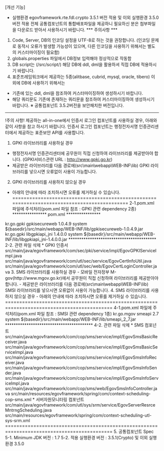 [개선 기능]
- 실행환경 egovframework.rte.fdl.crypto 3.5.1 버전 적용 및 이외 실행환경 3.5.0 버전 적용
전체 공통컴포넌트의 통합배포파일을 제공하니 필요하신 분은 첨부파일을 다운로드 받아서 사용하시기 바랍니다.
*** 주의사항 ***
1. Code, Server, DB의 인코딩 설정을 UTF-8로 하는 것을 권장합니다.
(인코딩 문제로 동작시 오류가 발생할 가능성이 있으며, 다른 인코딩을 사용하기 위해서는 별도의 커스터마이징이 필요함)
2.  globals.properties 파일에서 DB정보 입력해야 정상적으로 작동함
3. DB script는 (/src/script/) 해당 DB에 ddl, dml을 활용하셔 직접 DB에 적용하시기 바랍니다.
4. 표준프레임워크에서 제공하는 5종(alitbase, cubrid, mysql, oracle, tibero) 이외에 DB에 사용하기 위해서는
 - 기존에 있는 ddl, dml을 참조하여 커스터마이징하여  생성하시기 바랍니다.
 - 해당 쿼리문도 기존에 존재하는 쿼리문을 참조하여 커스터마이징하여 생성하시기 바랍니다.
※  공통컴포넌트 3.5.2버전을 보안패치한 버전입니다.
----------------------------------------------------------------------------------------------------
!주의 사항!
제공하는 all-in-one에서 인증서 로그인 컴포넌트를 사용하실 경우, 아래와 같이 사항을 참고 하시기 바랍니다.
인증서 로그인 컴포넌트는 행정전자서명 인증관리센터에서 제공하는 표준보안 API를 사용합니다.
1. GPKI 라이브러리를 사용하실 경우 
 - 행정전자서명 인증관리센터에 공무원이 직접 신청하여 라이브러리를 제공받아야 합니다.
   (GPKI서비스관련 URL : http://www.gpki.go.kr)
 - 제공받은 라이브러리를 다음 경로에(src\main\webapp\WEB-INF\lib) GPKI 라이브러리를 넣으시면 오류없이 사용이 가능합니다.
2. GPKI 라이브러리를 사용하지 않으실 경우
 - 아래의 안내에 따라 조치하시면 오류를 제거하실 수 있습니다.
============================================================================================
2-1.pom.xml 파일에 주석처리(pom.xml 파일 참조 : GPKI 관련 dependency 2종)
**************** pom.xml ****************
 <!-- GPKI인증서 로그인처리 라이브러리 -->
 <dependency>
 <groupId>kr.go.gpki</groupId>
 <artifactId>gpkisecureweb</artifactId>
 <version>1.0.4.9</version>
 <scope>system</scope>
 <systemPath>${basedir}/src/main/webapp/WEB-INF/lib/gpkisecureweb-1.0.4.9.jar</systemPath>
 </dependency>
 <dependency>
 <groupId>kr.go.gpki</groupId>
 <artifactId>libgpkiapi_jni</artifactId>
 <version>1.4.0.0</version>
 <scope>system</scope>
 <systemPath>${basedir}/src/main/webapp/WEB-INF/lib/libgpkiapi_jni-1.4.0.0.jar</systemPath>
 </dependency>
*****************************************
2-2. 관련 파일 삭제
* GPKI 인증서
src/main/java/egovframework/com/sec/pki/service/impl/EgovGPKIServiceImpl.java
src/main/java/egovframework/com/utl/sec/service/EgovCertInfoUtil.java
src/main/java/egovframework/com/utl/sec/web/EgovCertLoginController.java
3. SMS 라이브러리를 사용하실 경우
- 모바일 전자정부 M-gov(http://www.mgov.go.kr)에서 공무원이 직접 신청하여 라이브러리를 제공받아야 합니다.
- 제공받은 라이브러리를 다음 경로에(src\main\webapp\WEB-INF\lib) SMSI 라이브러리를 넣으시면 오류없이 사용이 가능합니다.
4. SMS 라이브러리를 사용하지 않으실 경우
 - 아래의 안내에 따라 조치하시면 오류를 제거하실 수 있습니다.
============================================================================================
4-1.pom.xml 파일에 주석처리(pom.xml 파일 참조 : SMSI 관련 dependency 1종)
        <!--  M-Gov (SMS Service API) -->
        <dependency>
            <groupId>kr.go.mgov</groupId>
            <artifactId>smeapi</artifactId>
            <version>2.7</version>
            <scope>system</scope>
            <systemPath>${basedir}/src/main/webapp/WEB-INF/lib/smeapi_2_7.jar</systemPath>
        </dependency>
*****************************************
4-2. 관련 파일 삭제
* SMS 컴포넌트
src/main/java/egovframework/com/cop/sms/service/impl/EgovSmsBasicReceiver.java
src/main/java/egovframework/com/cop/sms/service/impl/EgovSmsBasicServiceImpl.java
src/main/java/egovframework/com/cop/sms/service/impl/EgovSmsInfoReceiver.java
src/main/java/egovframework/com/cop/sms/service/impl/EgovSmsInfoSender.java
src/main/java/egovframework/com/cop/sms/service/impl/EgovSmsInfoServiceImpl.java
src/main/java/egovframework/com/cop/sms/web/EgovSmsInfoController.java
src/main/resources/egovframework/spring/com/context-scheduling-cop-sms.xml
* 서버자원모니터링 컴포넌트
src/main/java/egovframework/com/utl/sys/srm/service/EgovServerResrceMntrngScheduling.java
src/main/resources/egovframework/spring/com/context-scheduling-utl-sys-srm.xml
============================================================================================
5.   공통컴포넌트 Spec
5-1. Minimum JDK 버전   : 1.7
5-2. 적용 실행환경 버전 : 3.5.1(Crypto) 및 이외 실행환경 3.5.0